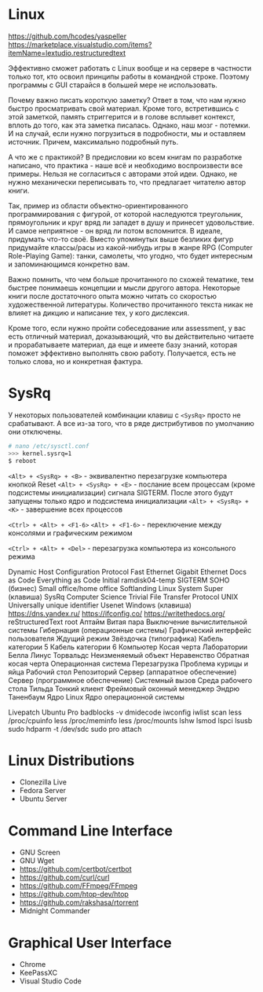 # Linux


https://github.com/hcodes/yaspeller
https://marketplace.visualstudio.com/items?itemName=lextudio.restructuredtext


Эффективно сможет работать с Linux вообще и на сервере в частности только тот, кто освоил принципы работы в командной строке. Поэтому программы с GUI старайся в большей мере не использовать.

Почему важно писать короткую заметку? Ответ в том, что нам нужно быстро просматривать свой материал. Кроме того, встретившись с этой заметкой, память стриггерится и в голове всплывет контекст, вплоть до того, как эта заметка писалась. Однако, наш мозг - потемки. И на случай, если нужно погрузиться в подробности, мы и оставляем источник. Причем, максимально подробный путь.

А что же с практикой? В предисловии ко всем книгам по разработке написано, что практика - наше всё и необходимо воспроизвести все примеры. Нельзя не согласиться с авторами этой идеи. Однако, не нужно механически переписывать то, что предлагает читателю автор книги.

Так, пример из области объектно-ориентированного программирования с фигурой, от которой наследуются треугольник, прямоугольник и круг вряд ли западет в душу и принесет удовольствие. И самое неприятное - он вряд ли потом вспомнится. В идеале, придумать что-то своё. Вместо упомянутых выше безликих фигур придумайте классы/расы из какой-нибудь игры в жанре RPG (Computer Role-Playing Game): танки, самолеты, что угодно, что будет интересным и запоминающимся конкретно вам. 

Важно помнить, что чем больше прочитанного по схожей тематике, тем быстрее понимаешь концепции и мысли другого автора. Некоторые книги после достаточного опыта можно читать со скоростью художественной литературы. Количество прочитанного текста никак не влияет на дикцию и написание тех, у кого дислексия.

Кроме того, если нужно пройти собеседование или assessment, у вас есть отличный материал, доказывающий, что вы действительно читаете и прорабатываете материал, да еще и имеете базу знаний, которая поможет эффективно выполнять свою работу. Получается, есть не только слова, но и конкретная фактура.


# SysRq
У некоторых пользователей комбинации клавиш с `<SysRq>` просто не срабатывают. А все из-за того, что в ряде дистрибутивов по умолчанию они отключены.

```bash
# nano /etc/sysctl.conf
>>> kernel.sysrq=1
$ reboot
```

`<Alt> + <SysRq> + <B>` - эквивалентно перезагрузке компьютера кнопкой Reset
`<Alt> + <SysRq> + <E>` - послание всем процессам (кроме подсистемы инициализации) сигнала SIGTERM. После этого будут запущены только ядро и подсистема инициализации
`<Alt> + <SysRq> + <K>` - завершение всех процессов

`<Ctrl> + <Alt> + <F1-6>` `<Alt> + <F1-6>` - переключение между консолями и графическим режимом

`<Ctrl> + <Alt> + <Del>` - перезагрузка компьютера из консольного режима


Dynamic Host Configuration Protocol
Fast Ethernet
Gigabit Ethernet
Docs as Code
Everything as Code
Initial ramdisk04-temp
SIGTERM
SOHO (бизнес)
Small office/home office
Softlanding Linux System
Super (клавиша)
SysRq
Computer Science
Trivial File Transfer Protocol
UNIX
Universally unique identifier
Usenet
Windows (клавиша)
https://dns.yandex.ru/
https://ifconfig.co/
https://writethedocs.org/
reStructuredText
root
Аптайм
Витая пара
Выключение вычислительной системы
Гибернация (операционные системы)
Графический интерфейс пользователя
Ждущий режим
Звёздочка (типографика)
Кабель категории 5
Кабель категории 6
Компьютер
Косая черта
Лаборатории Белла
Линус Торвальдс
Неизменяемый объект
Неравенство
Обратная косая черта
Операционная система
Перезагрузка
Проблема курицы и яйца
Рабочий стол
Репозиторий
Сервер (аппаратное обеспечение)
Сервер (программное обеспечение)
Системный вызов
Среда рабочего стола
Тильда
Тонкий клиент
Фреймовый оконный менеджер
Эндрю Таненбаум
Ядро Linux
Ядро операционной системы


Livepatch
Ubuntu Pro
badblocks -v <device>
dmidecode
iwconfig
iwlist <interface> scan
less /proc/cpuinfo
less /proc/meminfo
less /proc/mounts
lshw
lsmod
lspci
lsusb
sudo hdparm -t /dev/sdc
sudo pro attach <token>


# Linux Distributions
- Clonezilla Live
- Fedora Server
- Ubuntu Server

# Command Line Interface
- GNU Screen
- GNU Wget
- https://github.com/certbot/certbot
- https://github.com/curl/curl
- https://github.com/FFmpeg/FFmpeg
- https://github.com/htop-dev/htop
- https://github.com/rakshasa/rtorrent
- Midnight Commander

# Graphical User Interface
- Chrome
- KeePassXC
- Visual Studio Code

